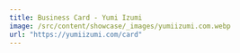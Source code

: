 ```yaml
---
title: Business Card - Yumi Izumi
image: /src/content/showcase/_images/yumiizumi.com.webp
url: "https://yumiizumi.com/card"
---
```

